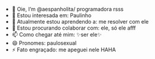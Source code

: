 - 👋 Oie, I’m @aespanholita/ programadora rsss
- 👀 Estou interesada em: Paulinho
- 🌱 Atualmente estou aprendendo a: me resolver com ele
- 💞️ Estou procurando colaborar com: ele, só ele afff
- 📫 Como chegar até mim: ✨ser ele✨
- 😄 Pronomes: paulosexual
- ⚡ Fato engraçado: me apeguei nele HAHA

<!---
aespanholita/aespanholita is a ✨ special ✨ repository because its `README.md` (this file) appears on your GitHub profile.
You can click the Preview link to take a look at your changes.
--->
